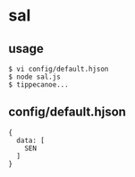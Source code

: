 # sal

## usage
```
$ vi config/default.hjson
$ node sal.js
$ tippecanoe...
```

## config/default.hjson
```
{
  data: [
    SEN
  ]
}
```
